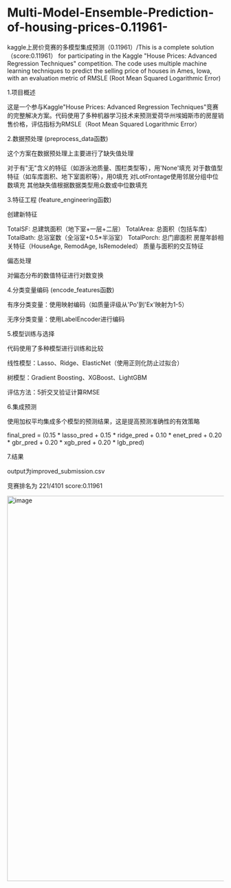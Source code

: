 # Multi-Model-Ensemble-Prediction-of-housing-prices-0.11961-
kaggle上房价竞赛的多模型集成预测（0.11961）/This is a complete solution（score:0.11961） for participating in the Kaggle "House Prices: Advanced Regression Techniques" competition. The code uses multiple machine learning techniques to predict the selling price of houses in Ames, Iowa, with an evaluation metric of RMSLE (Root Mean Squared Logarithmic Error)

  1.项目概述
   
这是一个参与Kaggle"House Prices: Advanced Regression Techniques"竞赛的完整解决方案。代码使用了多种机器学习技术来预测爱荷华州埃姆斯市的房屋销售价格，评估指标为RMSLE（Root Mean Squared Logarithmic Error）

  2.数据预处理 (preprocess_data函数)

这个方案在数据预处理上主要进行了缺失值处理​​

  对于有"无"含义的特征（如游泳池质量、围栏类型等），用'None'填充
  对于数值型特征（如车库面积、地下室面积等），用0填充
  对LotFrontage使用邻居分组中位数填充
  其他缺失值根据数据类型用众数或中位数填充

  3.特征工程 (feature_engineering函数)

创建新特征

  TotalSF: 总建筑面积（地下室+一层+二层）
  TotalArea: 总面积（包括车库）
  TotalBath: 总浴室数（全浴室+0.5*半浴室）
  TotalPorch: 总门廊面积
  房屋年龄相关特征（HouseAge, RemodAge, IsRemodeled）
  质量与面积的交互特征

偏态处理​​

  对偏态分布的数值特征进行对数变换

4.分类变量编码 (encode_features函数)

​​有序分类变量​​：使用映射编码（如质量评级从'Po'到'Ex'映射为1-5）

​​无序分类变量​​：使用LabelEncoder进行编码


5.模型训练与选择

代码使用了多种模型进行训练和比较

   线性模型​​：Lasso、Ridge、ElasticNet（使用正则化防止过拟合）

   树模型​​：Gradient Boosting、XGBoost、LightGBM

   评估方法​​：5折交叉验证计算RMSE

6.集成预测

   使用加权平均集成多个模型的预测结果，这是提高预测准确性的有效策略

  final_pred = (0.15 * lasso_pred + 0.15 * ridge_pred + 0.10 * enet_pred + 0.20 * gbr_pred + 0.20 * xgb_pred + 0.20 * lgb_pred)

7.结果

  output为improved_submission.csv

  竞赛排名为 221/4101 score:0.11961

  <img width="1098" height="897" alt="image" src="https://github.com/user-attachments/assets/6900b1f1-a01a-408c-a29d-0f569763c174" />

